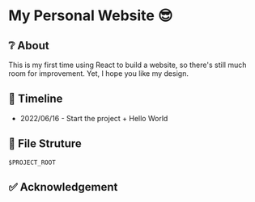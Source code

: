 # My Personal Website :sunglasses:

## :grey_question: About
This is my first time using React to build a website, so there's still much room for improvement.
Yet, I hope you like my design. 

## :calendar: Timeline
- 2022/06/16 - Start the project + Hello World

## :file_folder: File Struture

```
$PROJECT_ROOT

```

## :white_check_mark: Acknowledgement
